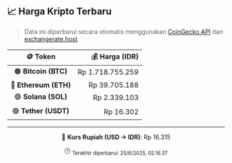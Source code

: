 

<!-- HARGA_KRIPTO -->
## 📈 Harga Kripto Terbaru

> Data ini diperbarui secara otomatis menggunakan [CoinGecko API](https://www.coingecko.com/) dan [exchangerate.host](https://exchangerate.host/)

<div align="center">

| 🪙 Token | 💰 Harga (IDR) |
|:------:|---------------:|
| 🟠 **Bitcoin (BTC)**   | Rp 1.718.755.259 |
| 🔵 **Ethereum (ETH)**  | Rp 39.705.188 |
| 🟣 **Solana (SOL)**    | Rp 2.339.103 |
| 🟢 **Tether (USDT)**   | Rp 16.302 |

---

💱 **Kurs Rupiah (USD → IDR)**: Rp 16.315

🕒 <sub>Terakhir diperbarui: 25/6/2025, 02.16.37</sub>

</div>
<!-- /HARGA_KRIPTO -->